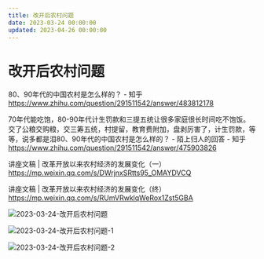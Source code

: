 ```yaml
---
title: 改开后农村问题
date: 2023-03-24 00:00:00
updated: 2023-04-26 00:00:00
---
```


# 改开后农村问题

80、90年代的中国农村是怎么样的？ - 知乎
https://www.zhihu.com/question/291511542/answer/483812178

70年代能吃饱，80-90年代计生罚款和三提五统让很多家庭很长时间吃不饱饭。
交了公粮交购粮，交三筹五统，村提留，教育费附加，盘剥厉害了，计生罚款，等等，说多都是泪80、90年代的中国农村是怎么样的？ - 陌上归人的回答 - 知乎
https://www.zhihu.com/question/291511542/answer/475903826

讲座文稿 | 改革开放以来农村经济的发展变化（一）
https://mp.weixin.qq.com/s/DWrjnxSRtts95_OMAYDVCQ

讲座文稿 | 改革开放以来农村经济的发展变化（终）
https://mp.weixin.qq.com/s/RUmVRwklqWeRox1Zst5GBA

![2023-03-24-改开后农村问题](assets/2023-03-24-改开后农村问题.jpeg)

![2023-03-24-改开后农村问题-1](assets/2023-03-24-改开后农村问题-1.png)

![2023-03-24-改开后农村问题-2](assets/2023-03-24-改开后农村问题-2.jpeg)

